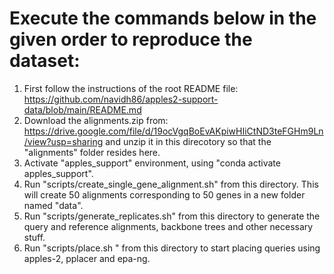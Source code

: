 # Execute the commands below in the given order to reproduce the dataset:

1) First follow the instructions of the root README file: https://github.com/navidh86/apples2-support-data/blob/main/README.md
2) Download the alignments.zip from: https://drive.google.com/file/d/19ocVgqBoEvAKpiwHIiCtND3teFGHm9Ln/view?usp=sharing and unzip it in this direcotory so that the "alignments" folder resides here.
3) Activate "apples_support" environment, using "conda activate apples_support".
4) Run "scripts/create_single_gene_alignment.sh" from this directory. This will create 50 alignments corresponding to 50 genes in a new folder named "data".
5) Run "scripts/generate_replicates.sh" from this directory to generate the query and reference alignments, backbone trees and other necessary stuff.
6) Run "scripts/place.sh <path to apples-2-support>" from this directory to start placing queries using apples-2, pplacer and epa-ng.
